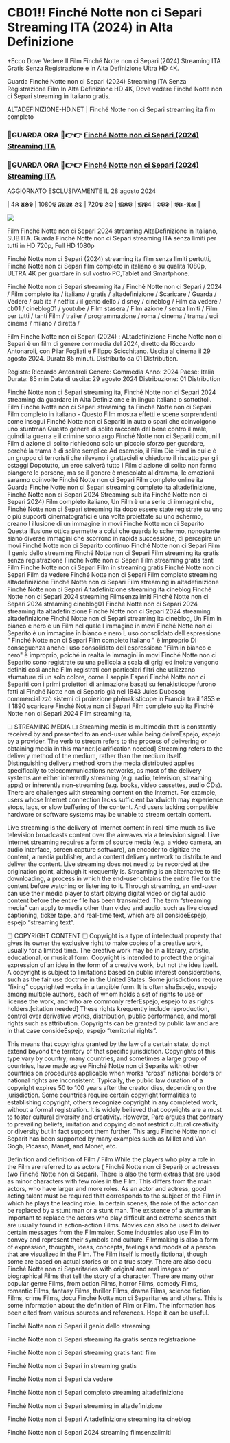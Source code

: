 # CB01!! Finché Notte non ci Separi Streaming ITA (2024) in Alta Definizione

+Ecco Dove Vedere Il Film Finché Notte non ci Separi (2024) Streaming ITA Gratis Senza Registrazione e in Alta Definizione Ultra HD 4K.

Guarda Finché Notte non ci Separi (2024) Streaming ITA Senza Registrazione Film In Alta Definizione HD 4K, Dove vedere Finché Notte non ci Separi streaming in Italiano gratis.

ALTADEFINIZIONE-HD.NET | Finché Notte non ci Separi streaming ita film completo

### 🔴GUARDA ORA 🔴👉👉 [Finché Notte non ci Separi (2024) Streaming ITA](https://t.co/pTKBs8wQes)

### 🔴GUARDA ORA 🔴👉👉 [Finché Notte non ci Separi (2024) Streaming ITA](https://t.co/pTKBs8wQes)

AGGIORNATO ESCLUSIVAMENTE IL 28 agosto 2024

| 4𝕶 𝖀𝕳𝕯 | 1080𝕻 𝕱𝖀𝕷𝕷 𝕳𝕯 | 720𝕻 𝕳𝕯 | 𝕸𝕶𝖁 | 𝕸𝕻4 | 𝕯𝖁𝕯 | 𝕭𝖑𝖚-𝕽𝖆𝖞 |

<p dir="auto"><a href="https://t.co/pTKBs8wQes" title="PLAYNOW" rel="nofollow"><img src="https://i.imgur.com/jhNGoEt.gif" style="max-width: 100%;"></a></p>

Film Finché Notte non ci Separi 2024 streaming AltaDefinizione in Italiano, SUB ITA. Guarda Finché Notte non ci Separi streaming ITA senza limiti per tutti in HD 720p, Full HD 1080p

Finché Notte non ci Separi (2024) streaming ita film senza limiti pertutti, Finché Notte non ci Separi film completo in italiano e su qualità 1080p, ULTRA 4K per guardare in sul vostro PC,Tablet and Smartphone.

Finché Notte non ci Separi streaming ita / Finché Notte non ci Separi / 2024 / Film completo ita / italiano / gratis / altadefinizione / Scaricare / Guarda / Vedere / sub ita / netflix / il genio dello / disney / cineblog / Film da vedere / cb01 / cineblog01 / youtube / Film stasera / Film azione / senza limiti / Film per tutti / tanti Film / trailer / programmazione / roma / cinema / trama / uci cinema / milano / diretta /

Film Finché Notte non ci Separi (2024) : ALtadefinizione Finché Notte non ci Separi è un film di genere commedia del 2024, diretto da Riccardo Antonaroli, con Pilar Fogliati e Filippo Scicchitano. Uscita al cinema il 29 agosto 2024. Durata 85 minuti. Distribuito da 01 Distribution.

Regista: Riccardo Antonaroli
Genere: Commedia
Anno: 2024
Paese: Italia
Durata: 85 min
Data di uscita: 29 agosto 2024
Distribuzione: 01 Distribution

Finché Notte non ci Separi streaming ita, Finché Notte non ci Separi 2024 streaming da guardare in Alta Definizione e in lingua italiana o sottotitoli. Film Finché Notte non ci Separi streaming ita Finché Notte non ci Separi Film completo in italiano - Questo Film mostra effetti e scene sorprendenti come insegui Finché Notte non ci Separiti in auto o spari che coinvolgono uno stuntman Questo genere di solito racconta del bene contro il male, quindi la guerra e il crimine sono argo Finché Notte non ci Separiti comuni I Film d azione di solito richiedono solo un piccolo sforzo per guardare, perché la trama è di solito semplice Ad esempio, il Film Die Hard in cui c è un gruppo di terroristi che rilevano i grattacieli e chiedono il riscatto per gli ostaggi Dopotutto, un eroe salverà tutto I Film d azione di solito non fanno piangere le persone, ma se il genere è mescolato al dramma, le emozioni saranno coinvolte Finché Notte non ci Separi Film completo online ita Guarda Finché Notte non ci Separi streaming completo ita altadefinizione, Finché Notte non ci Separi 2024 Streaming sub ita Finché Notte non ci Separi 2024) Film completo italiano, Un Film è una serie di immagini che, Finché Notte non ci Separi streaming ita dopo essere state registrate su uno o più supporti cinematografici e una volta proiettate su uno schermo, creano l illusione di un immagine in movi Finché Notte non ci Separito Questa illusione ottica permette a colui che guarda lo schermo, nonostante siano diverse immagini che scorrono in rapida successione, di percepire un movi Finché Notte non ci Separito continuo Finché Notte non ci Separi Film il genio dello streaming Finché Notte non ci Separi Film streaming ita gratis senza registrazione Finché Notte non ci Separi Film streaming gratis tanti Film Finché Notte non ci Separi Film in streaming gratis Finché Notte non ci Separi Film da vedere Finché Notte non ci Separi Film completo streaming altadefinizione Finché Notte non ci Separi Film streaming in altadefinizione Finché Notte non ci Separi Altadefinizione streaming ita cineblog Finché Notte non ci Separi 2024 streaming Filmsenzalimiti Finché Notte non ci Separi 2024 streaming cineblog01 Finché Notte non ci Separi 2024 streaming ita altadefinizione Finché Notte non ci Separi 2024 streaming altadefinizione Finché Notte non ci Separi streaming ita cineblog, Un Film in bianco e nero è un Film nel quale l immagine in movi Finché Notte non ci Separito è un immagine in bianco e nero L uso consolidato dell espressione " Finché Notte non ci Separi Film completo italiano " è improprio Di conseguenza anche l uso consolidato dell espressione "Film in bianco e nero" è improprio, poiché in realtà le immagini in movi Finché Notte non ci Separito sono registrate su una pellicola a scala di grigi ed inoltre vengono definiti così anche Film registrati con particolari filtri che utilizzano sfumature di un solo colore, come il seppia Esperi Finché Notte non ci Separiti con i primi proiettori di animazione basati su fenakisticope furono fatti al Finché Notte non ci Separio già nel 1843 Jules Duboscq commercializzò sistemi di proiezione phénakisticope in Francia tra il 1853 e il 1890 scaricare Finché Notte non ci Separi Film completo sub ita Finché Notte non ci Separi 2024 Film streaming ita,

❏ STREAMING MEDIA ❏ Streaming media is multimedia that is constantly received by and presented to an end-user while being deliveEspejo, espejo by a provider. The verb to stream refers to the process of delivering or obtaining media in this manner.[clarification needed] Streaming refers to the delivery method of the medium, rather than the medium itself. Distinguishing delivery method krom the media distributed applies specifically to telecommunications networks, as most of the delivery systems are either inherently streaming (e.g. radio, television, streaming apps) or inherently non-streaming (e.g. books, video cassettes, audio CDs). There are challenges with streaming content on the Internet. For example, users whose Internet connection lacks sufficient bandwidth may experience stops, lags, or slow buffering of the content. And users lacking compatible hardware or software systems may be unable to stream certain content.

Live streaming is the delivery of Internet content in real-time much as live television broadcasts content over the airwaves via a television signal. Live internet streaming requires a form of source media (e.g. a video camera, an audio interface, screen capture software), an encoder to digitize the content, a media publisher, and a content delivery network to distribute and deliver the content. Live streaming does not need to be recorded at the origination point, although it krequently is. Streaming is an alternative to file downloading, a process in which the end-user obtains the entire file for the content before watching or listening to it. Through streaming, an end-user can use their media player to start playing digital video or digital audio content before the entire file has been transmitted. The term “streaming media” can apply to media other than video and audio, such as live closed captioning, ticker tape, and real-time text, which are all consideEspejo, espejo “streaming text”.

❏ COPYRIGHT CONTENT ❏ Copyright is a type of intellectual property that gives its owner the exclusive right to make copies of a creative work, usually for a limited time. The creative work may be in a literary, artistic, educational, or musical form. Copyright is intended to protect the original expression of an idea in the form of a creative work, but not the idea itself. A copyright is subject to limitations based on public interest considerations, such as the fair use doctrine in the United States. Some jurisdictions require “fixing” copyrighted works in a tangible form. It is often shaEspejo, espejo among multiple authors, each of whom holds a set of rights to use or license the work, and who are commonly referEspejo, espejo to as rights holders.[citation needed] These rights krequently include reproduction, control over derivative works, distribution, public performance, and moral rights such as attribution. Copyrights can be granted by public law and are in that case consideEspejo, espejo “territorial rights”.

This means that copyrights granted by the law of a certain state, do not extend beyond the territory of that specific jurisdiction. Copyrights of this type vary by country; many countries, and sometimes a large group of countries, have made agree Finché Notte non ci Separits with other countries on procedures applicable when works “cross” national borders or national rights are inconsistent. Typically, the public law duration of a copyright expires 50 to 100 years after the creator dies, depending on the jurisdiction. Some countries require certain copyright formalities to establishing copyright, others recognize copyright in any completed work, without a formal registration. It is widely believed that copyrights are a must to foster cultural diversity and creativity. However, Parc argues that contrary to prevailing beliefs, imitation and copying do not restrict cultural creativity or diversity but in fact support them further. This argu Finché Notte non ci Separit has been supported by many examples such as Millet and Van Gogh, Picasso, Manet, and Monet, etc.

Definition and definition of Film / Film While the players who play a role in the Film are referred to as actors ( Finché Notte non ci Separi) or actresses (wo Finché Notte non ci Separi). There is also the term extras that are used as minor characters with few roles in the Film. This differs from the main actors, who have larger and more roles. As an actor and actress, good acting talent must be required that corresponds to the subject of the Film in which he plays the leading role. In certain scenes, the role of the actor can be replaced by a stunt man or a stunt man. The existence of a stuntman is important to replace the actors who play difficult and extreme scenes that are usually found in action-action Films. Movies can also be used to deliver certain messages from the Filmmaker. Some industries also use Film to convey and represent their symbols and culture. Filmmaking is also a form of expression, thoughts, ideas, concepts, feelings and moods of a person that are visualized in the Film. The Film itself is mostly fictional, though some are based on actual stories or on a true story. There are also docu Finché Notte non ci Separitaries with original and real images or biographical Films that tell the story of a character. There are many other popular genre Films, from action Films, horror Films, comedy Films, romantic Films, fantasy Films, thriller Films, drama Films, science fiction Films, crime Films, docu Finché Notte non ci Separitaries and others. This is some information about the definition of Film or Film. The information has been cited from various sources and references. Hope it can be useful.

Finché Notte non ci Separi il genio dello streaming

Finché Notte non ci Separi streaming ita gratis senza registrazione

Finché Notte non ci Separi streaming gratis tanti film

Finché Notte non ci Separi in streaming gratis

Finché Notte non ci Separi da vedere

Finché Notte non ci Separi completo streaming altadefinizione

Finché Notte non ci Separi streaming in altadefinizione

Finché Notte non ci Separi Altadefinizione streaming ita cineblog

Finché Notte non ci Separi 2024 streaming filmsenzalimiti

